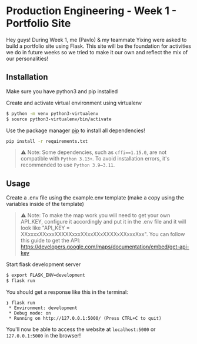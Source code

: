 # Production Engineering - Week 1 - Portfolio Site

Hey guys! During Week 1, me (Pavlo) & my teammate Yixing were asked to build a portfolio site using Flask. This site will be the foundation for activities we do in future weeks so we tried to make it our own and reflect the mix of our personalities!

## Installation

Make sure you have python3 and pip installed

Create and activate virtual environment using virtualenv
```bash
$ python -m venv python3-virtualenv
$ source python3-virtualenv/bin/activate
```

Use the package manager [pip](https://pip.pypa.io/en/stable/) to install all dependencies!

```bash
pip install -r requirements.txt
```
>⚠️ Note:
> Some dependencies, such as `cffi==1.15.0`, are not compatible with `Python 3.13+`.
> To avoid installation errors, it's recommended to use `Python 3.9–3.11`.

## Usage

Create a .env file using the example.env template (make a copy using the variables inside of the template)

>⚠️ Note:
> To make the map work you will need to get your own API_KEY, configure it accordingly and put it in the 
> .env file and it will look like "API_KEY = XXxxxxXXxxxXXXXXxxxXXxxXXxXXXXxXXxxxXxx".
> You can follow this guide to get the API: https://developers.google.com/maps/documentation/embed/get-api-key

Start flask development server
```bash
$ export FLASK_ENV=development
$ flask run
```

You should get a response like this in the terminal:
```
❯ flask run
 * Environment: development
 * Debug mode: on
 * Running on http://127.0.0.1:5000/ (Press CTRL+C to quit)
```

You'll now be able to access the website at `localhost:5000` or `127.0.0.1:5000` in the browser! 
